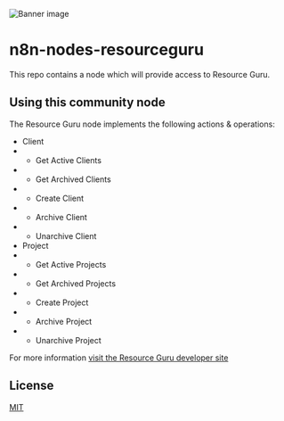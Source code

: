 ![Banner image](https://user-images.githubusercontent.com/10284570/173569848-c624317f-42b1-45a6-ab09-f0ea3c247648.png)

# n8n-nodes-resourceguru

This repo contains a node which will provide access to Resource Guru.

## Using this community node

The Resource Guru node implements the following actions &amp; operations:

- Client
- - Get Active Clients
- - Get Archived Clients
- - Create Client
- - Archive Client
- - Unarchive Client
- Project
- - Get Active Projects
- - Get Archived Projects
- - Create Project
- - Archive Project
- - Unarchive Project

For more information [visit the Resource Guru developer site](https://resourceguruapp.com/docs/api)

## License

[MIT](https://github.com/itlocker/n8n-connectwise/blob/master/LICENSE.md)
